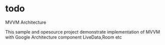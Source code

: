 # todo
MVVM Architecture 


This sample and opesource project demonstrate implementation of MVVM with Google Architecture component LiveData,Room etc
